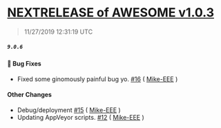# [NEXTRELEASE of AWESOME v1.0.3](https://github.com/ExtendedXmlSerializer/NextRelease/releases/tag/9.0.6)
> 11/27/2019 12:31:19 UTC
##### ``9.0.6``
#### &#128027; Bug Fixes 
- Fixed some ginomously painful bug yo. [#16](https://github.com/ExtendedXmlSerializer/NextRelease/pull/16) ( [Mike-EEE](https://github.com/Mike-EEE) )

#### Other Changes 
- Debug/deployment [#15](https://github.com/ExtendedXmlSerializer/NextRelease/pull/15) ( [Mike-EEE](https://github.com/Mike-EEE) )
- Updating AppVeyor scripts. [#12](https://github.com/ExtendedXmlSerializer/NextRelease/pull/12) ( [Mike-EEE](https://github.com/Mike-EEE) )



